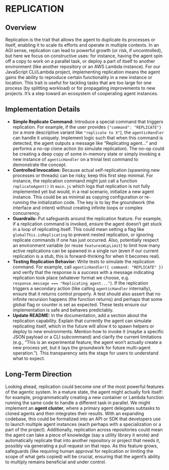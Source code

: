 # REPLICATION

## Overview
Replication is the trait that allows the agent to duplicate its processes or itself, enabling it to scale its efforts and operate in multiple contexts. In an AGI sense, replication can lead to powerful growth (or risk, if uncontrolled), but here we focus on constructive uses: for instance, having the agent spin off a copy to work on a parallel task, or deploy a part of itself to another environment (like another repository or an AWS Lambda instance). For our JavaScript CLI/Lambda project, implementing replication means the agent gains the ability to reproduce certain functionality in a new instance or location. This trait is useful for tackling tasks that are too large for one process (by splitting workload) or for propagating improvements to new projects. It’s a step toward an ecosystem of cooperating agent instances.

## Implementation Details
- **Simple Replicate Command:** Introduce a special command that triggers replication. For example, if the user provides `{"command": "REPLICATE"}` (or a more descriptive variant like `"replicate to X"`), the `agenticHandler` can handle it uniquely. Implement logic such that when this command is detected, the agent outputs a message like “Replicating agent…” and performs a no-op clone action (to simulate replication). The no-op could be creating a deep copy of some in-memory state or simply invoking a new instance of `agenticHandler` on a trivial test command to demonstrate the concept.
- **Controlled Invocation:** Because actual self-replication (spawning new processes or threads) can be risky, keep this first step minimal. For instance, the replication command might just call a function `replicateAgent()` in `main.js` which logs that replication is not fully implemented yet but would, in a real scenario, initialize a new agent instance. This could be as minimal as copying configuration or re-running the initialization code. The key is to lay the groundwork (the interface and intent) without creating infinite loops or complex concurrency.
- **Guardrails:** Put safeguards around the replication feature. For example, if a replication command is invoked, ensure the agent doesn’t get stuck in a loop of replicating itself. This could mean setting a flag like `globalThis.isReplicating` to prevent nested replication, or ignoring replicate commands if one has just occurred. Also, potentially respect an environment variable (or reuse `featuresWipLimit`) to limit how many active replications can be spawned in a single run (even if our current replication is a stub, this is forward-thinking for when it becomes real).
- **Testing Replication Behavior:** Write tests to simulate the replication command. For example, call `agenticHandler({ command: "REPLICATE" })` and verify that the response is a success with a message indicating replication took place (whatever format we choose, e.g. `response.message === "Replicating agent..."`). If the replication triggers a secondary action (like calling `agenticHandler` internally), ensure that it returns control properly. A test should also assert that no infinite recursion happens (the function returns) and perhaps that some global flag or counter is set as expected. These tests ensure our implementation is safe and behaves predictably.
- **Update README:** In the documentation, add a section about the replication capability. Explain that currently the agent can simulate replicating itself, which in the future will allow it to spawn helpers or deploy to new environments. Mention how to invoke it (maybe a specific JSON payload or a CLI subcommand) and clarify the current limitations (e.g., “This is an experimental feature; the agent won’t actually create a new process yet, but it lays the groundwork for future multi-agent operation.”). This transparency sets the stage for users to understand what to expect.

## Long-Term Direction
Looking ahead, replication could become one of the most powerful features of the agentic system. In a mature state, the agent might actually fork itself: for example, programmatically creating a new container or Lambda function running the same code to handle a different task in parallel. We might implement an **agent cluster**, where a primary agent delegates subtasks to cloned agents and then integrates their results. With an expanding codebase, this could be formalized into an API or SDK that developers use to launch multiple agent instances (each perhaps with a specialization or a part of the project). Additionally, replication across repositories could mean the agent can take a piece of knowledge (say a utility library it wrote) and automatically replicate that into another repository or project that needs it, possibly via generating a pull request on that repo. As this feature grows, safeguards (like requiring human approval for replication or limiting the scope of what gets copied) will be crucial, ensuring that the agent’s ability to multiply remains beneficial and under control.
